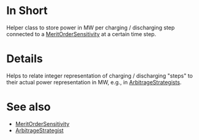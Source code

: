 # In Short

Helper class to store power in MW per charging / discharging step connected to a [MeritOrderSensitivity](./MeritOrderSensitivity.md) at a certain time step.

# Details

Helps to relate integer representation of charging / discharging "steps" to their actual power representation in MW, e.g., in [ArbitrageStrategists](./ArbitrageStrategist.md).


# See also

* [MeritOrderSensitivity](./MeritOrderSensitivity.md)
* [ArbitrageStrategist](./ArbitrageStrategist.md)